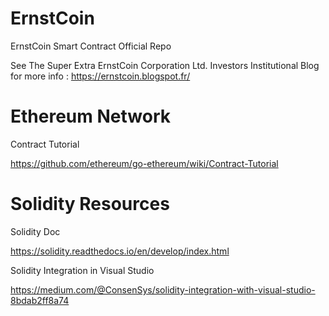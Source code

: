 # ErnstCoin
ErnstCoin Smart Contract Official Repo

See The Super Extra ErnstCoin Corporation Ltd. Investors Institutional Blog  for more info :
https://ernstcoin.blogspot.fr/

# Ethereum Network
Contract Tutorial

https://github.com/ethereum/go-ethereum/wiki/Contract-Tutorial

# Solidity Resources
Solidity Doc

https://solidity.readthedocs.io/en/develop/index.html

Solidity Integration in Visual Studio

https://medium.com/@ConsenSys/solidity-integration-with-visual-studio-8bdab2ff8a74
